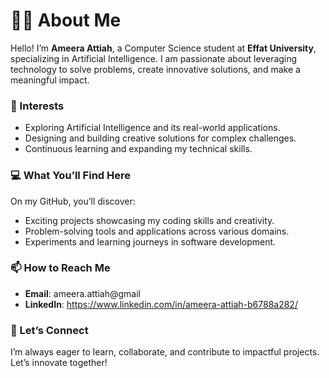 # 👩‍💻 About Me  

Hello! I’m **Ameera Attiah**, a Computer Science student at **Effat University**, specializing in Artificial Intelligence. I am passionate about leveraging technology to solve problems, create innovative solutions, and make a meaningful impact.  

### 🌟 Interests  
- Exploring Artificial Intelligence and its real-world applications.  
- Designing and building creative solutions for complex challenges.  
- Continuous learning and expanding my technical skills.  

### 💻 What You’ll Find Here  
On my GitHub, you’ll discover:  
- Exciting projects showcasing my coding skills and creativity.  
- Problem-solving tools and applications across various domains.  
- Experiments and learning journeys in software development.  

### 📫 How to Reach Me  
- **Email**: ameera.attiah@gmail  
- **LinkedIn**: https://www.linkedin.com/in/ameera-attiah-b6788a282/

### 🚀 Let’s Connect  
I’m always eager to learn, collaborate, and contribute to impactful projects. Let’s innovate together!
